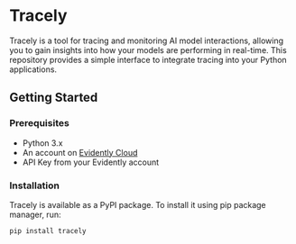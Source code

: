# Tracely

Tracely is a tool for tracing and monitoring AI model interactions, allowing you to gain insights into how your models are performing in real-time. This repository provides a simple interface to integrate tracing into your Python applications.

## Getting Started

### Prerequisites

- Python 3.x
- An account on [Evidently Cloud](https://app.evidently.cloud/)
- API Key from your Evidently account

### Installation

Tracely is available as a PyPI package. To install it using pip package manager, run:
```bash
pip install tracely
```
